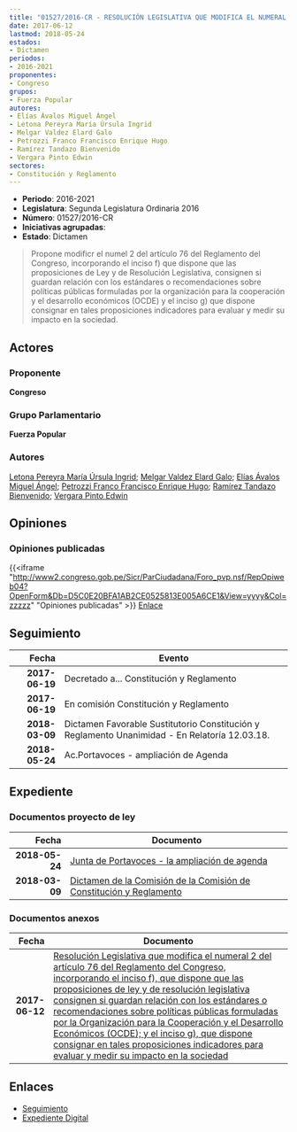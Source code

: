```yaml
---
title: "01527/2016-CR - RESOLUCIÓN LEGISLATIVA QUE MODIFICA EL NUMERAL 2 DEL ARTÍCULO 76 DEL REGLAMENTO DEL CONGRESO, INCORPORANDO EL INCISO F) QUE DISPONE QUE LAS PROPOSICIONES DE LEY Y DE RESOLUCIÓN LEGISLATIVA, CONSIGNEN SI GUARDAN RELACIÓN CON LOS ESTÁNDARES O RECOMENDACIONES SOBRE POLÍTICAS FORMULADAS POR LA ORGANIZACIÓN PARA LA COOPERACIÓN Y EL DESARROLLO ECONÓMICOS (OCDE) Y EL INCISO G) QUE DISPONE CONSIGNAR EN TALES PROPOSICIONES INDICADORES PARA EVALUAR Y MEDIR SU IMPACTO EN LA SOCIEDAD."
date: 2017-06-12
lastmod: 2018-05-24
estados:
- Dictamen
periodos:
- 2016-2021
proponentes:
- Congreso
grupos:
- Fuerza Popular
autores:
- Elías Ávalos Miguel Ángel
- Letona Pereyra María Úrsula Ingrid
- Melgar Valdez Elard Galo
- Petrozzi Franco Francisco Enrique Hugo
- Ramírez Tandazo Bienvenido
- Vergara Pinto Edwin
sectores:
- Constitución y Reglamento
---
```

- **Periodo**: 2016-2021
- **Legislatura**: Segunda Legislatura Ordinaria 2016
- **Número**: 01527/2016-CR
- **Iniciativas agrupadas**: 
- **Estado**: Dictamen

> Propone modificr el numel 2 del artículo 76 del Reglamento del Congreso, incorporando el inciso f) que dispone que las proposiciones de Ley y de Resolución Legislativa, consignen si guardan relación con los estándares o recomendaciones sobre políticas públicas formuladas por la organización para la cooperación y el desarrollo económicos (OCDE) y el inciso g) que dispone consignar en tales proposiciones indicadores para evaluar y medir su impacto en la sociedad.


## Actores

### Proponente

**Congreso**

### Grupo Parlamentario

**Fuerza Popular**

### Autores

[Letona Pereyra María Úrsula Ingrid](mailto:mailto:mletona@congreso.gob.pe); [Melgar Valdez Elard Galo](mailto:mailto:emelgar@congreso.gob.pe); [Elías Ávalos Miguel Ángel](mailto:mailto:melias@congreso.gob.pe); [Petrozzi Franco Francisco Enrique Hugo](mailto:mailto:fpetrozzi@congreso.gob.pe); [Ramírez Tandazo Bienvenido](mailto:mailto:bramirez@congreso.gob.pe); [Vergara Pinto Edwin](mailto:mailto:evergara@congreso.gob.pe)

## Opiniones

### Opiniones publicadas

{{<iframe "http://www2.congreso.gob.pe/Sicr/ParCiudadana/Foro_pvp.nsf/RepOpiweb04?OpenForm&Db=D5C0E20BFA1AB2CE0525813E005A6CE1&View=yyyy&Col=zzzzz" "Opiniones publicadas" >}}
[Enlace](http://www2.congreso.gob.pe/Sicr/ParCiudadana/Foro_pvp.nsf/RepOpiweb04?OpenForm&Db=D5C0E20BFA1AB2CE0525813E005A6CE1&View=yyyy&Col=zzzzz)


## Seguimiento

| Fecha | Evento |
|------:|--------|
| **2017-06-19** | Decretado a... Constitución y Reglamento |
| **2017-06-19** | En comisión Constitución y Reglamento |
| **2018-03-09** | Dictamen Favorable Sustitutorio Constitución y Reglamento Unanimidad - En Relatoría 12.03.18. |
| **2018-05-24** | Ac.Portavoces - ampliación de Agenda |

## Expediente

### Documentos proyecto de ley

| Fecha | Documento |
|------:|-----------|
| **2018-05-24** | [Junta de Portavoces - la ampliación de agenda](http://www.leyes.congreso.gob.pe/Documentos/2016_2021/Acuerdos/Junta_Portavoces/AJP0152720180524.pdf) |
| **2018-03-09** | [Dictamen de la Comisión de la Comisión de Constitución y Reglamento](http://www.leyes.congreso.gob.pe/Documentos/2016_2021/Dictamenes/Proyectos_de_Ley/01527DC04MAY20180309.pdf) |

### Documentos anexos

| Fecha | Documento |
|------:|-----------|
| **2017-06-12** | [Resolución Legislativa que modifica el numeral 2 del artículo 76 del Reglamento del Congreso, incorporando el inciso f), que dispone que las proposiciones de ley y de resolución legislativa consignen si guardan relación con los estándares o recomendaciones sobre políticas públicas formuladas por la Organización para la Cooperación y el Desarrollo Económicos (OCDE); y el inciso g), que dispone consignar en tales proposiciones indicadores para evaluar y medir su impacto en la sociedad](http://www.leyes.congreso.gob.pe/Documentos/2016_2021/Proyectos_de_Ley_y_de_Resoluciones_Legislativas/PL0152720170612..pdf) |

## Enlaces

- [Seguimiento](http://www2.congreso.gob.pe/Sicr/TraDocEstProc/CLProLey2016.nsf/f7fff46988ca05b1052578e100829cc7/3b0cba30406ad0be0525813d0081fbe9?OpenDocument)
- [Expediente Digital](http://www2.congreso.gob.pe/Sicr/TraDocEstProc/Expvirt_2011.nsf/visbusqptramdoc1621/01527?opendocument)

